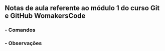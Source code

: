 ## Notas de aula referente ao módulo 1 do curso Git e GitHub WomakersCode

### - Comandos


### - Observações